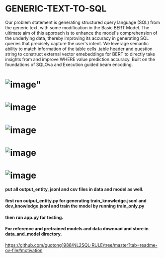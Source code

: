 # GENERIC-TEXT-TO-SQL

Our problem statement is generating structured query language (SQL) from the generic text, with some modification in the Basic BERT Model. 
The ultimate aim of this approach is to enhance the model's comprehension of the underlying data, thereby improving its accuracy in generating 
SQL queries that precisely capture the user's intent.
We leverage semantic ability to match information of the table cells ,table header and question string to construct external vector emebeddings
for BERT to directly take insights from and improve WHERE value prediction accuracy. Built on the foundations of SQLOva and Execution guided beam encoding.
   
# ![image](https://github.com/kuk-84/GENERIC-TEXT-TO-SQL/assets/89506759/05059014-3230-45fc-a0ba-8e3e16a4da6a)" 
# ![image](https://github.com/kuk-84/GENERIC-TEXT-TO-SQL/assets/89506759/4f32c3a4-fe64-4151-958f-76b9beeaf6e3)
# ![image](https://github.com/kuk-84/GENERIC-TEXT-TO-SQL/assets/89506759/6950e18c-d3d0-4832-83d8-5c5db0397aee)
# ![image](https://github.com/kuk-84/GENERIC-TEXT-TO-SQL/assets/89506759/6b5f2541-1854-4f86-872c-dc7e2db1ef4b)
# ![image](https://github.com/kuk-84/GENERIC-TEXT-TO-SQL/assets/89506759/fcd7b650-08aa-4a16-80c5-cb3839743a2a)



#### put all output_entity, jsonl and csv files in data and model as well.
#### first run output_entity.py for generating train_knowledge.jsonl and dev_knowledge.jsonl and train the model by running train_only.py
#### then run app.py for testing.
                                                                                                                               
#### For reference and pretrained models and data downoad and store in data_and_model directory.
https://github.com/guotong1988/NL2SQL-RULE/tree/master?tab=readme-ov-file#motivation    
